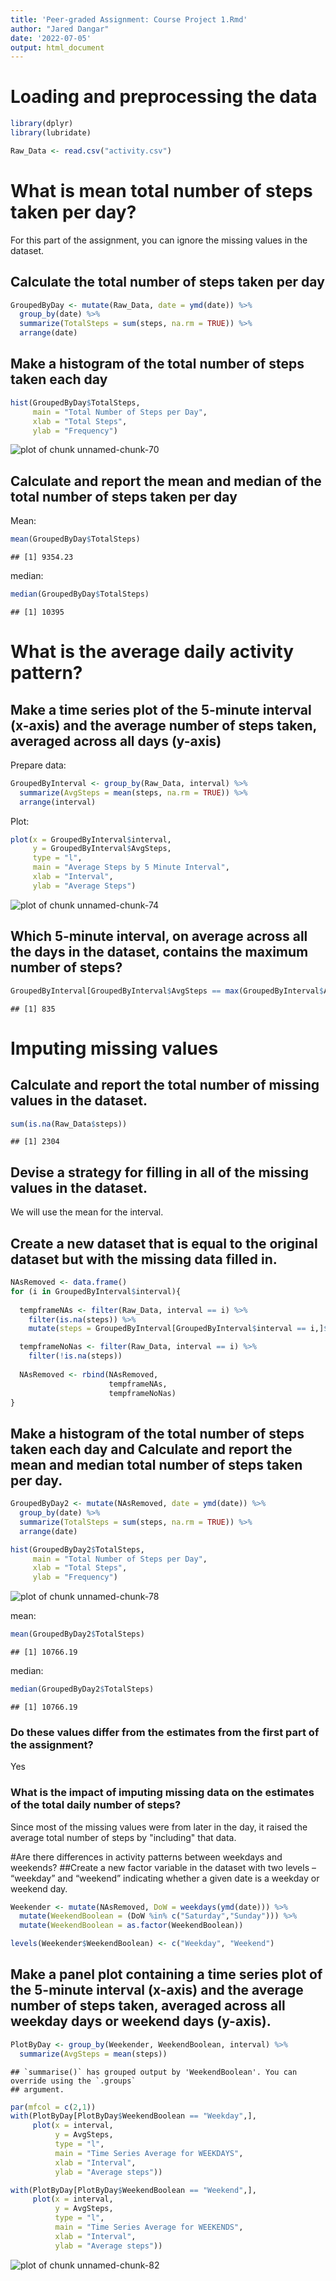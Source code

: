 ```yaml
---
title: 'Peer-graded Assignment: Course Project 1.Rmd'
author: "Jared Dangar"
date: '2022-07-05'
output: html_document
---
```




# Loading and preprocessing the data

```r
library(dplyr)
library(lubridate)

Raw_Data <- read.csv("activity.csv")
```

# What is mean total number of steps taken per day?

For this part of the assignment, you can ignore the missing values in the dataset.

## Calculate the total number of steps taken per day

```r
GroupedByDay <- mutate(Raw_Data, date = ymd(date)) %>%
  group_by(date) %>%
  summarize(TotalSteps = sum(steps, na.rm = TRUE)) %>%
  arrange(date)
```

## Make a histogram of the total number of steps taken each day

```r
hist(GroupedByDay$TotalSteps,
     main = "Total Number of Steps per Day",
     xlab = "Total Steps",
     ylab = "Frequency")
```

![plot of chunk unnamed-chunk-70](figure/unnamed-chunk-70-1.png)

## Calculate and report the mean and median of the total number of steps taken per day
Mean:

```r
mean(GroupedByDay$TotalSteps)
```

```
## [1] 9354.23
```

median:

```r
median(GroupedByDay$TotalSteps)
```

```
## [1] 10395
```

# What is the average daily activity pattern?

## Make a time series plot of the 5-minute interval (x-axis) and the average number of steps taken, averaged across all days (y-axis)
Prepare data:

```r
GroupedByInterval <- group_by(Raw_Data, interval) %>%
  summarize(AvgSteps = mean(steps, na.rm = TRUE)) %>%
  arrange(interval)
```

Plot:

```r
plot(x = GroupedByInterval$interval,
     y = GroupedByInterval$AvgSteps,
     type = "l",
     main = "Average Steps by 5 Minute Interval",
     xlab = "Interval",
     ylab = "Average Steps")
```

![plot of chunk unnamed-chunk-74](figure/unnamed-chunk-74-1.png)

## Which 5-minute interval, on average across all the days in the dataset, contains the maximum number of steps?

```r
GroupedByInterval[GroupedByInterval$AvgSteps == max(GroupedByInterval$AvgSteps),]$interval
```

```
## [1] 835
```

# Imputing missing values
## Calculate and report the total number of missing values in the dataset.

```r
sum(is.na(Raw_Data$steps))
```

```
## [1] 2304
```

## Devise a strategy for filling in all of the missing values in the dataset. 
We will use the mean for the interval.

## Create a new dataset that is equal to the original dataset but with the missing data filled in.

```r
NAsRemoved <- data.frame()
for (i in GroupedByInterval$interval){
  
  tempframeNAs <- filter(Raw_Data, interval == i) %>%
    filter(is.na(steps)) %>%
    mutate(steps = GroupedByInterval[GroupedByInterval$interval == i,]$AvgSteps)

  tempframeNoNas <- filter(Raw_Data, interval == i) %>%
    filter(!is.na(steps))
  
  NAsRemoved <- rbind(NAsRemoved,
                      tempframeNAs,
                      tempframeNoNas)
}
```

## Make a histogram of the total number of steps taken each day and Calculate and report the mean and median total number of steps taken per day.

```r
GroupedByDay2 <- mutate(NAsRemoved, date = ymd(date)) %>%
  group_by(date) %>%
  summarize(TotalSteps = sum(steps, na.rm = TRUE)) %>%
  arrange(date)

hist(GroupedByDay2$TotalSteps,
     main = "Total Number of Steps per Day",
     xlab = "Total Steps",
     ylab = "Frequency")
```

![plot of chunk unnamed-chunk-78](figure/unnamed-chunk-78-1.png)

mean:

```r
mean(GroupedByDay2$TotalSteps)
```

```
## [1] 10766.19
```

median:

```r
median(GroupedByDay2$TotalSteps)
```

```
## [1] 10766.19
```

### Do these values differ from the estimates from the first part of the assignment? 
Yes

### What is the impact of imputing missing data on the estimates of the total daily number of steps?
Since most of the missing values were from later in the day, it raised the average total number of steps by "including" that data.

#Are there differences in activity patterns between weekdays and weekends?
##Create a new factor variable in the dataset with two levels – “weekday” and “weekend” indicating whether a given date is a weekday or weekend day.

```r
Weekender <- mutate(NAsRemoved, DoW = weekdays(ymd(date))) %>%
  mutate(WeekendBoolean = (DoW %in% c("Saturday","Sunday"))) %>%
  mutate(WeekendBoolean = as.factor(WeekendBoolean))

levels(Weekender$WeekendBoolean) <- c("Weekday", "Weekend")
```

## Make a panel plot containing a time series plot  of the 5-minute interval (x-axis) and the average number of steps taken, averaged across all weekday days or weekend days (y-axis).

```r
PlotByDay <- group_by(Weekender, WeekendBoolean, interval) %>%
  summarize(AvgSteps = mean(steps))
```

```
## `summarise()` has grouped output by 'WeekendBoolean'. You can override using the `.groups`
## argument.
```

```r
par(mfcol = c(2,1))
with(PlotByDay[PlotByDay$WeekendBoolean == "Weekday",], 
     plot(x = interval,
          y = AvgSteps,
          type = "l",
          main = "Time Series Average for WEEKDAYS",
          xlab = "Interval",
          ylab = "Average steps"))

with(PlotByDay[PlotByDay$WeekendBoolean == "Weekend",], 
     plot(x = interval,
          y = AvgSteps,
          type = "l",
          main = "Time Series Average for WEEKENDS",
          xlab = "Interval",
          ylab = "Average steps"))
```

![plot of chunk unnamed-chunk-82](figure/unnamed-chunk-82-1.png)
